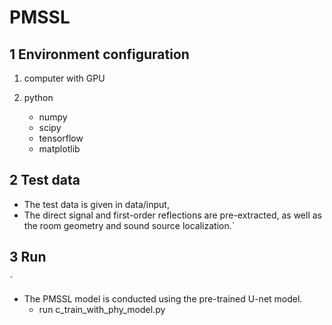 # PMSSL

## 1 Environment configuration
1. computer with GPU

2. python	
	* numpy	
	* scipy	
	* tensorflow	
	* matplotlib	
## 2	Test data
  * The test data is given in data/input, 
  * The direct signal and first-order reflections are pre-extracted, as well as the room geometry and sound source localization.`
## 3 Run
	` 
  * The PMSSL model is conducted using the pre-trained U-net model.
	* run c_train_with_phy_model.py 
